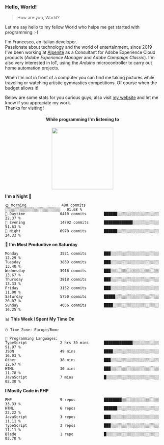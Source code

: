 ### Hello, World!

> How are you, World?

Let me say hello to my fellow World who helps me get started with programming :-)

I'm Francesco, an Italian developer.  
Passionate about technology and the world of entertainment, since 2019 I've been working at [Alpenite](https://www.alpenite.com) as a Consultant for Adobe Experience Cloud products (*Adobe Experience Manager* and *Adobe Campaign Classic*). I'm also very interested in IoT, using the *Arduino* microcontroller to carry out home automation projects.

When I'm not in front of a computer you can find me taking pictures while traveling or watching artistic gymnastics competitions. Of course when the budget allows it!

Below are some stats for you curious guys; also visit [my website](https://www.francescorega.eu) and let me know if you appreciate my work.  
Thanks for visiting!

<div align="center">
  <h4>While programming I'm listening to</h4>
  <a href="https://apps.francescorega.eu/now-playing/11147232609" target="_blank"><img src="https://apps.francescorega.eu/now-playing/11147232609" width="200"></a>
</div>

<!--START_SECTION:waka-->
**I'm a Night 🦉** 

```text
🌞 Morning                480 commits         ░░░░░░░░░░░░░░░░░░░░░░░░░   01.68 % 
🌆 Daytime                6410 commits        ██████░░░░░░░░░░░░░░░░░░░   22.37 % 
🌃 Evening                14792 commits       █████████████░░░░░░░░░░░░   51.63 % 
🌙 Night                  6970 commits        ██████░░░░░░░░░░░░░░░░░░░   24.33 % 
```
📅 **I'm Most Productive on Saturday** 

```text
Monday                   3521 commits        ███░░░░░░░░░░░░░░░░░░░░░░   12.29 % 
Tuesday                  3839 commits        ███░░░░░░░░░░░░░░░░░░░░░░   13.40 % 
Wednesday                3916 commits        ███░░░░░░░░░░░░░░░░░░░░░░   13.67 % 
Thursday                 3818 commits        ███░░░░░░░░░░░░░░░░░░░░░░   13.33 % 
Friday                   3152 commits        ███░░░░░░░░░░░░░░░░░░░░░░   11.00 % 
Saturday                 5750 commits        █████░░░░░░░░░░░░░░░░░░░░   20.07 % 
Sunday                   4656 commits        ████░░░░░░░░░░░░░░░░░░░░░   16.25 % 
```


📊 **This Week I Spent My Time On** 

```text
🕑︎ Time Zone: Europe/Rome

💬 Programming Languages: 
TypeScript               2 hrs 39 mins       █████████████░░░░░░░░░░░░   51.97 % 
JSON                     49 mins             ████░░░░░░░░░░░░░░░░░░░░░   16.03 % 
Other                    38 mins             ███░░░░░░░░░░░░░░░░░░░░░░   12.67 % 
HTML                     36 mins             ███░░░░░░░░░░░░░░░░░░░░░░   11.78 % 
JavaScript               7 mins              █░░░░░░░░░░░░░░░░░░░░░░░░   02.30 % 
```

**I Mostly Code in PHP** 

```text
PHP                      9 repos             ████████░░░░░░░░░░░░░░░░░   33.33 % 
HTML                     6 repos             ██████░░░░░░░░░░░░░░░░░░░   22.22 % 
JavaScript               3 repos             ███░░░░░░░░░░░░░░░░░░░░░░   11.11 % 
TypeScript               3 repos             ███░░░░░░░░░░░░░░░░░░░░░░   11.11 % 
Blade                    1 repo              █░░░░░░░░░░░░░░░░░░░░░░░░   03.70 % 
```




<!--END_SECTION:waka-->
